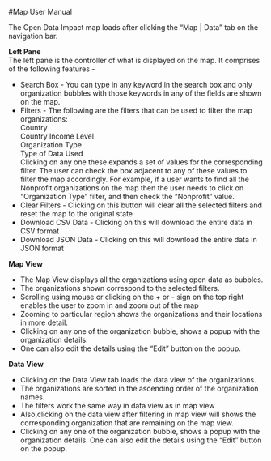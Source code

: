 #Map User Manual

The Open Data Impact map loads after clicking the “Map | Data” tab on the navigation bar.

**Left Pane**  
The left pane is the controller of what is displayed on the map. It comprises of the following features - 

  * Search Box - You can type in any keyword in the search box and only organization bubbles with those keywords in any of the fields are shown on the map.
  * Filters - The following are the filters that can be used to filter the map organizations:   
Country   
Country Income Level   
Organization Type   
Type of Data Used   
Clicking on any one these expands a set of values for the corresponding filter. The user can check the box adjacent to any of these values to filter the map accordingly. 
For example, if a user wants to find all the Nonprofit organizations on the map then the user needs to click on “Organization Type” filter, and then check the “Nonprofit” value.
  * Clear Filters - Clicking on this button will clear all the selected filters and reset the map to the original state
  * Download CSV Data - Clicking on this will download the entire data in CSV format
  * Download JSON Data - Clicking on this will download the entire data in JSON format

**Map View**
  * The Map View displays all the organizations using open data as bubbles.
  * The organizations shown correspond to the selected filters.
  * Scrolling using mouse or clicking on the + or - sign on the top right enables the user to zoom in and zoom out of the map
  * Zooming to particular region shows the organizations and their locations in more detail.
  * Clicking on any one of the organization bubble, shows a popup with the organization details.
  * One can also edit the details using the “Edit” button on the popup.

**Data View**
  * Clicking on the Data View tab loads the data view of the organizations.
  * The organizations are sorted in the ascending order of the organization names.
  * The filters work the same way in data view as in map view
  * Also,clicking on the data view after filtering in map view will shows the corresponding organization that are remaining on the map view.
  * Clicking on any one of the organization bubble, shows a popup with the organization details. One can also edit the details using the “Edit” button on the popup.
